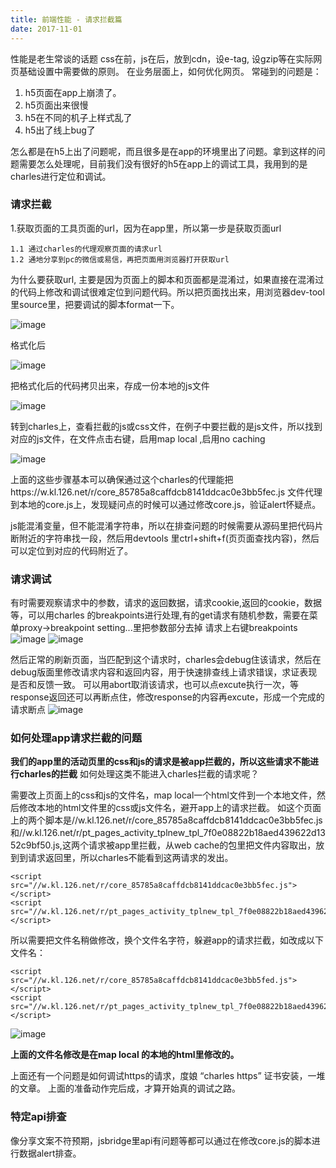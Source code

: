 ```yaml
---
title: 前端性能 - 请求拦截篇
date: 2017-11-01
---
```


性能是老生常谈的话题
css在前，js在后，放到cdn，设e-tag, 设gzip等在实际网页基础设置中需要做的原则。
在业务层面上，如何优化网页。
常碰到的问题是：
1. h5页面在app上崩溃了。
2. h5页面出来很慢
3. h5在不同的机子上样式乱了
4. h5出了线上bug了

怎么都是在h5上出了问题呢，而且很多是在app的环境里出了问题。拿到这样的问题需要怎么处理呢，目前我们没有很好的h5在app上的调试工具，我用到的是charles进行定位和调试。 

### 请求拦截
1.获取页面的工具页面的url，因为在app里，所以第一步是获取页面url

    1.1 通过charles的代理观察页面的请求url
    1.2 通地分享到pc的微信或易信，再把页面用浏览器打开获取url

为什么要获取url, 主要是因为页面上的脚本和页面都是混淆过，如果直接在混淆过的代码上修改和调试很难定位到问题代码。所以把页面找出来，用浏览器dev-tool里source里，把要调试的脚本format一下。

![image](https://haitao.nos.netease.com/65057061-c2c5-4634-a90c-423904bccc05.jpg)  

格式化后

![image](https://haitao.nos.netease.com/49dc6822-6168-4b44-9a1a-982db88dc84a.jpg)  

把格式化后的代码拷贝出来，存成一份本地的js文件

![image](https://haitao.nos.netease.com/ca54b33b-58e9-484e-a645-a817ac541c8d.jpg)

转到charles上，查看拦截的js或css文件，在例子中要拦截的是js文件，所以找到对应的js文件，在文件点击右键，启用map local ,启用no caching

![image](https://haitao.nos.netease.com/1b1e914a-d82f-41ac-82f9-472c176ece8a.jpg)

上面的这些步骤基本可以确保通过这个charles的代理能把https://w.kl.126.net/r/core_85785a8caffdcb8141ddcac0e3bb5fec.js 文件代理到本地的core.js上，发现疑问点的时候可以通过修改core.js，验证alert怀疑点。


js能混淆变量，但不能混淆字符串，所以在排查问题的时候需要从源码里把代码片断附近的字符串找一段，然后用devtools 里ctrl+shift+f(页页面查找内容)，然后可以定位到对应的代码附近了。

### 请求调试
有时需要观察请求中的参数，请求的返回数据，请求cookie,返回的cookie，数据等，可以用charles 的breakpoints进行处理,有的get请求有随机参数，需要在菜单proxy->breakpoint setting...里把参数部分去掉
请求上右键breakpoints
![image](https://haitao.nos.netease.com/cfbe0b5d-b574-4f3b-8678-4b04489d44f9.jpg)
![image](https://haitao.nos.netease.com/35966918-4db7-45ef-ab84-555ba74949b8.jpg)

然后正常的刷新页面，当匹配到这个请求时，charles会debug住该请求，然后在debug版面里修改请求内容和返回内容，用于快速排查线上请求错误，求证表现是否和反馈一致。
可以用abort取消该请求，也可以点excute执行一次，等response返回还可以再断点住，修改response的内容再excute，形成一个完成的请求断点
![image](https://haitao.nos.netease.com/20858a0a-9372-45d5-8b57-ff46d986ca2f.jpg)
### 如何处理app请求拦截的问题

**我们的app里的活动页里的css和js的请求是被app拦截的，所以这些请求不能进行charles的拦截** 如何处理这类不能进入charles拦截的请求呢？

需要改上页面上的css和js的文件名，map local一个html文件到一个本地文件，然后修改本地的html文件里的css或js文件名，避开app上的请求拦截。
如这个页面上的两个脚本是//w.kl.126.net/r/core_85785a8caffdcb8141ddcac0e3bb5fec.js和//w.kl.126.net/r/pt_pages_activity_tplnew_tpl_7f0e08822b18aed439622d1352c9bf50.js,这两个请求被app里拦截，从web cache的包里把文件内容取出，放到到请求返回里，所以charles不能看到这两请求的发出。
```
<script src="//w.kl.126.net/r/core_85785a8caffdcb8141ddcac0e3bb5fec.js"></script>
<script src="//w.kl.126.net/r/pt_pages_activity_tplnew_tpl_7f0e08822b18aed439622d1352c9bf50.js"></script>
```
所以需要把文件名稍做修改，换个文件名字符，躲避app的请求拦截，如改成以下文件名：
```
<script src="//w.kl.126.net/r/core_85785a8caffdcb8141ddcac0e3bb5fed.js"></script>
<script src="//w.kl.126.net/r/pt_pages_activity_tplnew_tpl_7f0e08822b18aed439622d1352c9bf51.js"></script>
```


![image](https://haitao.nos.netease.com/a320c839-e1a7-41f6-a65c-ec0bc91b2b83.jpg)

**上面的文件名修改是在map local 的本地的html里修改的。**


上面还有一个问题是如何调试https的请求，度娘 “charles https” 证书安装，一堆的文章。
上面的准备动作完后成，才算开始真的调试之路。  

### 特定api排查
像分享文案不符预期，jsbridge里api有问题等都可以通过在修改core.js的脚本进行数据alert排查。


